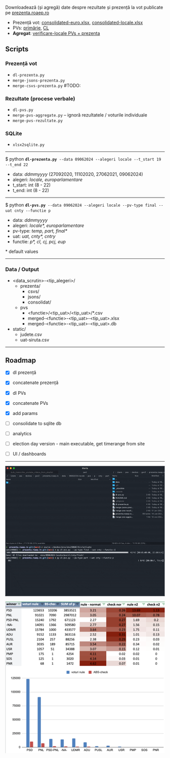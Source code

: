 Downloadează (și agregă) date despre rezultate și prezență la vot publicate pe [prezenta.roaep.ro](https://prezenta.roaep.ro/) 


- Prezență vot: [consolidated-euro.xlsx](https://docs.google.com/spreadsheets/d/1Rynf1Ns5H1-j0RVtdlvD71mYWL09_B4i/edit?usp=sharing&ouid=110866595781073302984&rtpof=true&sd=true), [consolidated-locale.xlsx](https://docs.google.com/spreadsheets/d/1Ryn5gShIYUN3hjcrSUZurkZBfEQJVHyA/edit?usp=drive_link&ouid=110866595781073302984&rtpof=true&sd=true)    
- PVs: [primărie](https://docs.google.com/spreadsheets/d/1SJQjSnJlN1IeoQ38sXAIBM2LBtrj5Wo_/edit?usp=drive_link&ouid=110866595781073302984), [CL](https://docs.google.com/spreadsheets/d/1SJwARd3E-GEqKiwMhnlfMQP3ayxH11dQ/edit?usp=drive_link&ouid=110866595781073302984) 
- **Agregat**: [verificare-locale PVs + prezenta](https://docs.google.com/spreadsheets/d/1S4K92YJPrIUTOYLAEWafUJvKp04XojPg/edit?gid=1765616260)

## Scripts

### Prezență vot
- `dl-prezenta.py`
- `merge-jsons-prezenta.py`
- `merge-csvs-prezenta.py` #TODO: 

### Rezultate (procese verbale)
- `dl-pvs.py`
- `merge-pvs-aggregate.py` – ignoră rezultatele / voturile individuale
- `merge-pvs-rezultate.py`

### SQLite
- `xlsx2sqlite.py`

----

$ python **`dl-prezenta.py`**` --data 09062024 --alegeri locale --t_start 19 --t_end 22`

- data: _ddmmyyyy_ (27092020, 11102020, 27062021, 09062024)
- alegeri: _locale, europarlamentare_ 
- t_start: int (8 - 22)  
- t_end: int (8 - 22)

----

$ python **`dl-pvs.py`**` --data 09062024 --alegeri locale --pv-type final --uat cnty --functie p`

- data: _ddmmyyyy_
- alegeri: _locale*, europarlamentare_ 
- pv-type: _temp, part, final*_ 
- uat: _uat, cnty*, cntry_ 
- functie: _p*, cl, cj, pcj, eup_

\* default values

----

### Data / Output

- \<data_scrutin\>-\<tip_alegeri\>/
    - prezenta/
        - csvs/
        - jsons/
        - consolidat/
    - pvs
        - \<functie\>/\<tip_uat\>/\<tip_uat\>/*.csv
        - merged-\<functie\>-\<tip_uat\>-\<tip_uat\>.xlsx
        - merged-\<functie\>-\<tip_uat\>-\<tip_uat\>.db
- static/
    - judete.csv
    - uat-siruta.csv

---

## Roadmap

- [x] dl prezență
- [x] concatenate prezență
- [x] dl PVs
- [x] concatenate PVs
- [x] add params
- [ ] consolidate to sqlite db
- [ ] analytics
- [ ] election day version - main executable, get timerange from site
- [ ] UI / dashboards


---

![dl data](data/static/assets/dl-pvs.gif)

![voturi nule](data/static/assets/chart-v-nule.png)
